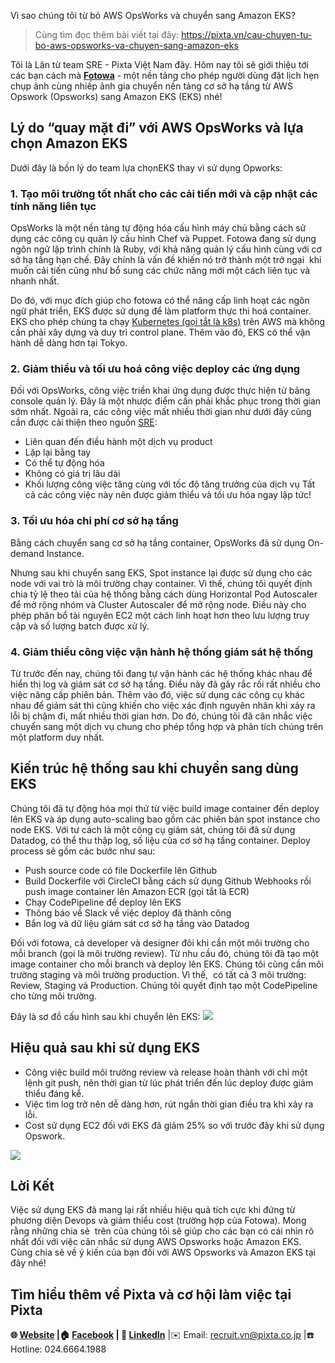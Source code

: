 Vì sao chúng tôi từ bỏ AWS OpsWorks và chuyển sang Amazon EKS? 
> Cùng tìm đọc thêm bài viết tại đây: https://pixta.vn/cau-chuyen-tu-bo-aws-opsworks-va-chuyen-sang-amazon-eks 

Tôi là Lân từ team SRE - Pixta Việt Nam đây. Hôm nay tôi sẽ giới thiệu tới các bạn cách mà [**Fotowa**](https://fotowa.com/) - một nền tảng cho phép người dùng đặt lịch hẹn chụp ảnh cùng nhiếp ảnh gia chuyển nền tảng cơ sở hạ tầng từ AWS Opswork (Opsworks) sang Amazon EKS (EKS) nhé!

## **Lý do “quay mặt đi” với AWS OpsWorks và lựa chọn Amazon EKS**
Dưới đây là bốn lý do team lựa chọnEKS thay vì sử dụng Opworks:
### 1. Tạo môi trường tốt nhất cho các cải tiến mới và cập nhật các tính năng liên tục
OpsWorks là một nền tảng tự động hóa cấu hình máy chủ bằng cách sử dụng các công cụ quản lý cấu hình Chef và Puppet. Fotowa đang sử dụng ngôn ngữ lập trình chính là Ruby, với khả năng quản lý cấu hình cùng với cơ sở hạ tầng hạn chế. Đây chính là vấn đề khiến nó trở thành một trở ngại  khi muốn cải tiến cũng như bổ sung các chức năng mới một cách liên tục và nhanh nhất. 

Do đó, với mục đích giúp cho fotowa có thể nâng cấp linh hoạt các ngôn ngữ phát triển, EKS được sử dụng để làm platform thực thi hoá container. EKS cho phép chúng ta chạy [Kubernetes (gọi tắt là k8s)](https://kubernetes.io/docs/concepts/overview/) trên AWS mà không cần phải xây dựng và duy trì control plane. Thêm vào đó, EKS có thể vận hành dễ dàng hơn tại Tokyo. 

### 2. Giảm thiểu và tối ưu hoá công việc deploy các ứng dụng
Đối với OpsWorks, công việc triển khai ứng dụng được thực hiện từ bảng console quản lý. Đây là một nhược điểm cần phải khắc phục trong thời gian sớm nhất. Ngoài ra, các công việc mất nhiều thời gian như dưới đây cũng cần được cải thiện theo nguồn [SRE](https://www.oreilly.com/library/view/site-reliability-engineering/9781491929117/): 
* Liên quan đến điều hành một dịch vụ product
* Lặp lại bằng tay
* Có thể tự động hóa 
* Không có giá trị lâu dài
* Khối lượng công việc tăng cùng với tốc độ tăng trưởng của dịch vụ
Tất cả các công việc này nên được giảm thiểu và tối ưu hóa ngay lập tức!
### 3. Tối ưu hóa chi phí cơ sở hạ tầng
Bằng cách chuyển sang cơ sở hạ tầng container, OpsWorks đã sử dụng On-demand Instance. 

Nhưng sau khi chuyển sang EKS, Spot instance lại được sử dụng cho các node với vai trò là môi trường chạy container. Vì thế, chúng tôi quyết định chia tỷ lệ theo tải của hệ thống bằng cách dùng Horizontal Pod Autoscaler để mở rộng nhóm và Cluster Autoscaler để mở rộng node. Điều này cho phép phân bổ tài nguyên EC2 một cách linh hoạt hơn theo lưu lượng truy cập và số lượng batch được xử lý.

### 4. Giảm thiểu công việc vận hành hệ thống giám sát hệ thống
Từ trước đến nay, chúng tôi đang tự vận hành các hệ thống khác nhau để hiển thị log và giám sát cơ sở hạ tầng. Điều này đã gây rắc rối rất nhiều cho việc nâng cấp phiên bản. Thêm vào đó, việc sử dụng các công cụ khác nhau để giám sát thì cũng khiến cho việc xác định nguyên nhân khi xảy ra lỗi bị chậm đi, mất nhiều thời gian hơn. Do đó, chúng tôi đã cân nhắc việc chuyển sang một dịch vụ chung cho phép tổng hợp và phân tích chúng trên một platform duy nhất.

## Kiến trúc hệ thống sau khi chuyển sang dùng EKS
Chúng tôi đã tự động hóa mọi thứ từ việc build image container đến deploy lên EKS và áp dụng auto-scaling bao gồm các phiên bản spot instance cho node EKS. Với tư cách là một công cụ giám sát, chúng tôi đã sử dụng Datadog, có thể thu thập log, số liệu của cơ sở hạ tầng container. Deploy process sẽ gồm các bước như sau:
* Push source code có file Dockerfile lên Github
* Build Dockerfile với CircleCI bằng cách sử dụng Github Webhooks rồi push image container lên Amazon ECR (gọi tắt là ECR)
* Chạy CodePipeline để deploy lên EKS
* Thông báo về Slack về việc deploy đã thành công
* Bắn log và dữ liệu giám sát cơ sở hạ tầng vào Datadog

Đối với fotowa, cả developer và designer đôi khi cần một môi trường cho mỗi branch (gọi là môi trường review). Từ nhu cầu đó, chúng tôi đã tạo một image container cho mỗi branch và deploy lên EKS. Chúng tôi cũng cần môi trường staging và môi trường production. Vì thế,  có tất cả 3 môi trường: Review, Staging và Production. Chúng tôi quyết định tạo một CodePipeline cho từng môi trường. 

Đây là sơ đồ cấu hình sau khi chuyển lên EKS:
![](https://images.viblo.asia/bd6aae01-1fb8-4a73-9b87-6cfd37505ab6.png)
## Hiệu quả sau khi sử dụng EKS
* Công việc build môi trường review và release hoàn thành với chỉ một lệnh git push, nên thời gian từ lúc phát triển đến lúc deploy được giảm thiểu đáng kể.
* Việc tìm log trở nên dễ dàng hơn, rút ​​ngắn thời gian điều tra khi xảy ra lỗi.
* Cost sử dụng EC2 đối với EKS đã giảm 25% so với trước đây khi sử dụng Opswork.

![](https://images.viblo.asia/21cf9eeb-c4fe-4fab-8dc2-f503db31153f.png)

## Lời Kết
Việc sử dụng EKS đã mang lại rất nhiều hiệu quả tích cực khi đứng từ phương diện Devops và giảm thiểu cost (trường hợp của Fotowa). Mong rằng những chia sẻ  trên của chúng tôi sẽ giúp cho các bạn có cái nhìn rõ nhất đối với việc cân nhắc sử dụng AWS Opsworks hoặc Amazon EKS. Cùng chia sẻ về ý kiến của bạn đối với AWS Opsworks và Amazon EKS tại đây nhé!
## Tìm hiểu thêm về Pixta và cơ hội làm việc tại Pixta 
**🌐 [Website](https://pixta.vn/careers ) |🏠 [Facebook]( https://www.facebook.com/pixtaVN) | 🔖 [LinkedIn](https://www.linkedin.com/company/pixta-vietnam/)** |✉️ Email: recruit.vn@pixta.co.jp
|☎️ Hotline: 024.6664.1988